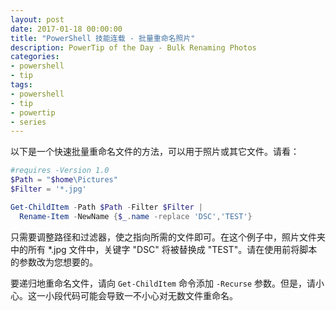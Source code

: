 ```yaml
---
layout: post
date: 2017-01-18 00:00:00
title: "PowerShell 技能连载 - 批量重命名照片"
description: PowerTip of the Day - Bulk Renaming Photos
categories:
- powershell
- tip
tags:
- powershell
- tip
- powertip
- series
---
```

以下是一个快速批量重命名文件的方法，可以用于照片或其它文件。请看：

```powershell
#requires -Version 1.0
$Path = "$home\Pictures"
$Filter = '*.jpg'

Get-ChildItem -Path $Path -Filter $Filter |
  Rename-Item -NewName {$_.name -replace 'DSC','TEST'}
```

只需要调整路径和过滤器，使之指向所需的文件即可。在这个例子中，照片文件夹中的所有 *.jpg 文件中，关键字 "DSC" 将被替换成 "TEST"。请在使用前将脚本的参数改为您想要的。

要递归地重命名文件，请向 `Get-ChildItem` 命令添加 `-Recurse` 参数。但是，请小心。这一小段代码可能会导致一不小心对无数文件重命名。

<!--本文国际来源：[Bulk Renaming Photos](http://community.idera.com/powershell/powertips/b/tips/posts/bulk-renaming-photos)-->
